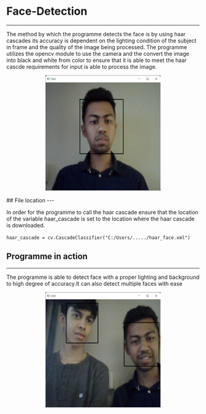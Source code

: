 # Face-Detection
---
The method by which the programme detects the face is by using haar cascades its accuracy is dependent on the lighting condition of the subject in frame and the quality of the image being processed. The programme utilizes the opencv module to use the camera and the convert the image into black and white from color to ensure that it is able to meet the haar cascde requirements for input is able to process the image.
<p align="center">
  <img src="Photos/face.png" width="300" height="300"/>
</p>
## File location
---
<p>In order for the programme to call the haar cascade ensure that the location of the variable haar_cascade is set to the location where the haar cascade is downloaded.</p>
<code>haar_cascade = cv.CascadeClassifier("C:/Users/...../haar_face.xml")</code>

## Programme in action
---
The programme is able to detect face with a proper lighting and background to high degree of accuracy.It can also detect multiple faces with ease
<p align="center">
  <img src="Photos/face1.png" width="300" height="300"/>
</p>
